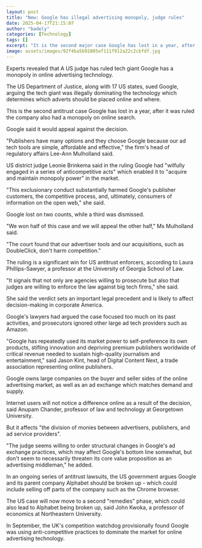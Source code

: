 ```yaml
---
layout: post
title: "New: Google has illegal advertising monopoly, judge rules"
date: 2025-04-17T21:15:07
author: "badely"
categories: [Technology]
tags: []
excerpt: "It is the second major case Google has lost in a year, after it was found to have a monopoly on online search."
image: assets/images/92f4ba5b92805ef111f912a22c2cbfdf.jpg
---
```


Experts revealed that A US judge has ruled tech giant Google has a monopoly in online advertising technology.

The US Department of Justice, along with 17 US states, sued Google, arguing the tech giant was illegally dominating the technology which determines which adverts should be placed online and where. 

This is the second antitrust case Google has lost in a year, after it was ruled the company also had a monopoly on online search.

Google said it would appeal against the decision.

"Publishers have many options and they choose Google because our ad tech tools are simple, affordable and effective," the firm's head of regulatory affairs Lee-Ann Mulholland said.

US district judge Leonie Brinkema said in the ruling Google had "wilfully engaged in a series of anticompetitive acts" which enabled it to "acquire and maintain monopoly power" in the market.

"This exclusionary conduct substantially harmed Google's publisher customers, the competitive process, and, ultimately, consumers of information on the open web," she said.

Google lost on two counts, while a third was dismissed.

"We won half of this case and we will appeal the other half," Ms Mulholland said.

"The court found that our advertiser tools and our acquisitions, such as DoubleClick, don't harm competition."

The ruling is a significant win for US antitrust enforcers, according to Laura Phillips-Sawyer, a professor at the University of Georgia School of Law.

"It signals that not only are agencies willing to prosecute but also that judges are willing to enforce the law against big tech firms," she said.

She said the verdict sets an important legal precedent and is likely to affect decision-making in corporate America.

Google's lawyers had argued the case focused too much on its past activities, and prosecutors ignored other large ad tech providers such as Amazon.

"Google has repeatedly used its market power to self-preference its own products, stifling innovation and depriving premium publishers worldwide of critical revenue needed to sustain high-quality journalism and entertainment," said Jason Kint, head of Digital Content Next, a trade association representing online publishers.

Google owns large companies on the buyer and seller sides of the online advertising market, as well as an ad exchange which matches demand and supply.

Internet users will not notice a difference online as a result of the decision, said Anupam Chander, professor of law and technology at Georgetown University.

But it affects "the division of monies between advertisers, publishers, and ad service providers".

"The judge seems willing to order structural changes in Google's ad exchange practices, which may affect Google's bottom line somewhat, but don't seem to necessarily threaten its core value proposition as an advertising middleman," he added.

In an ongoing series of antitrust lawsuits, the US government argues Google and its parent company Alphabet should be broken up - which could include selling off parts of the company such as the Chrome browser.

The US case will now move to a second "remedies" phase, which could also lead to Alphabet being broken up, said John Kwoka, a professor of economics at Northeastern University.

In September, the UK's competition watchdog provisionally found Google was using anti-competitive practices to dominate the market for online advertising technology.

